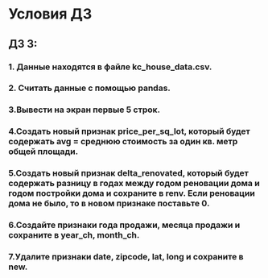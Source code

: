 # Условия ДЗ
## ДЗ 3:
### 1. Данные находятся в файле kc_house_data.csv.

### 2. Считать данные с помощью pandas.

### 3.Вывести на экран первые 5 строк.

### 4.Создать новый признак price_per_sq_lot, который будет содержать avg = среднюю стоимость за один кв. метр общей площади.

### 5.Создать новый признак delta_renovated, который будет содержать разницу в годах между годом реновации дома и годом постройки дома и сохраните в renv. Если реновации дома не было, то в новом признаке поставьте 0.

### 6.Создайте признаки года продажи, месяца продажи и сохраните в year_ch, month_ch.

### 7.Удалите признаки date, zipcode, lat, long и сохраните в new.
